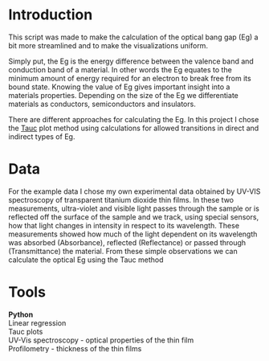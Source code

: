 # Introduction

This script was made to make the calculation of the optical bang gap (Eg) a bit more streamlined and to make the visualizations uniform.

Simply put, the Eg is the energy difference between the valence band and conduction band of a material. In other words the Eg equates to the minimum amount of energy required for an electron to break free from its bound state.
Knowing the value of Eg gives important insight into a materials properties. Depending on the size of the Eg we differentiate materials as conductors, semiconductors and insulators.

There are different approaches for calculating the Eg. In this project I chose the [Tauc](https://en.wikipedia.org/wiki/Tauc_plot) plot method using calculations for allowed transitions in direct and indirect types of Eg.

# Data
For the example data I chose my own experimental data obtained by UV-VIS spectroscopy of transparent titanium dioxide thin films. In these two measurements, ultra-violet and visible light passes through the sample or is reflected off the surface of the sample and we track, using special sensors, how that light changes in intensity in respect to its wavelength. 
These measurements showed how much of the light dependent on its wavelength was absorbed (Absorbance), reflected (Reflectance) or passed through (Transmittance) the material. From these simple observations we can calculate the optical Eg using the Tauc method

# Tools
__Python__  
Linear regression  
Tauc plots  
UV-Vis spectroscopy - optical properties of the thin film  
Profilometry - thickness of the thin films  
